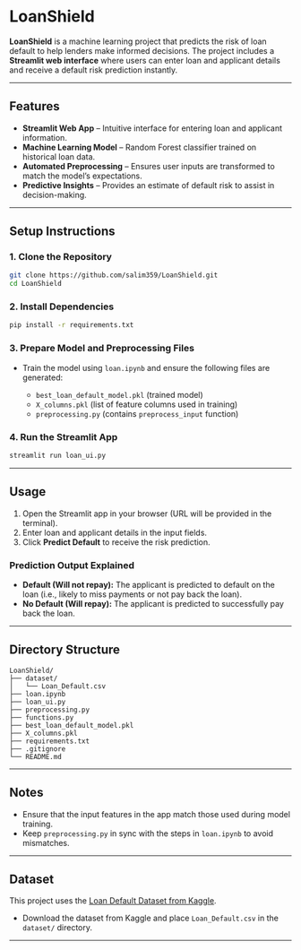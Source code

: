# LoanShield

**LoanShield** is a machine learning project that predicts the risk of loan default to help lenders make informed decisions. The project includes a **Streamlit web interface** where users can enter loan and applicant details and receive a default risk prediction instantly.

---

## Features

- **Streamlit Web App** – Intuitive interface for entering loan and applicant information.
- **Machine Learning Model** – Random Forest classifier trained on historical loan data.
- **Automated Preprocessing** – Ensures user inputs are transformed to match the model’s expectations.
- **Predictive Insights** – Provides an estimate of default risk to assist in decision-making.

---

## Setup Instructions

### 1. Clone the Repository

```bash
git clone https://github.com/salim359/LoanShield.git
cd LoanShield
```

### 2. Install Dependencies

```bash
pip install -r requirements.txt
```

### 3. Prepare Model and Preprocessing Files

- Train the model using `loan.ipynb` and ensure the following files are generated:

  - `best_loan_default_model.pkl` (trained model)
  - `X_columns.pkl` (list of feature columns used in training)
  - `preprocessing.py` (contains `preprocess_input` function)

### 4. Run the Streamlit App

```bash
streamlit run loan_ui.py
```

---

## Usage

1. Open the Streamlit app in your browser (URL will be provided in the terminal).
2. Enter loan and applicant details in the input fields.
3. Click **Predict Default** to receive the risk prediction.

### Prediction Output Explained

- **Default (Will not repay):** The applicant is predicted to default on the loan (i.e., likely to miss payments or not pay back the loan).
- **No Default (Will repay):** The applicant is predicted to successfully pay back the loan.

---

## Directory Structure

```
LoanShield/
├── dataset/
│   └── Loan_Default.csv
├── loan.ipynb
├── loan_ui.py
├── preprocessing.py
├── functions.py
├── best_loan_default_model.pkl
├── X_columns.pkl
├── requirements.txt
├── .gitignore
└── README.md
```

---

## Notes

- Ensure that the input features in the app match those used during model training.
- Keep `preprocessing.py` in sync with the steps in `loan.ipynb` to avoid mismatches.

---

## Dataset

This project uses the [Loan Default Dataset from Kaggle](https://www.kaggle.com/datasets/yasserh/loan-default-dataset/data).

- Download the dataset from Kaggle and place `Loan_Default.csv` in the `dataset/` directory.

---
